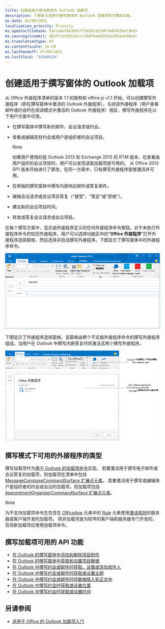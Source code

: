 ```yaml
---
title: 创建适用于撰写窗体的 Outlook 加载项
description: 了解有关适用于撰写窗体的 Outlook 加载项的方案和功能。
ms.date: 02/09/2021
localization_priority: Priority
ms.openlocfilehash: 59ccebafbb3991ff3edb241596f44b5939d73693
ms.sourcegitcommit: 883f71d395b19ccfc6874a0d5942a7016eb49e2c
ms.translationtype: HT
ms.contentlocale: zh-CN
ms.lasthandoff: 07/09/2021
ms.locfileid: "53348529"
---
```

# <a name="create-outlook-add-ins-for-compose-forms"></a>创建适用于撰写窗体的 Outlook 加载项

从 Office 外接程序清单的版本 1.1 的架构和 office.js v1.1 开始，可以创建撰写外接程序（即在撰写窗体中激活的 Outlook 外接程序）。与阅读外接程序（用户查看邮件或约会时在阅读模式中激活的 Outlook 外接程序）相反，撰写外接程序在以下用户方案中可用。

- 在撰写窗体中撰写新的邮件、会议请求或约会。

- 查看或编辑现有约会或用户是组织者的会议项目。

   > [!NOTE]
   > 如果用户使用的是 Outlook 2013 和 Exchange 2013 的 RTM 版本，在查看由用户组织的会议项目时，用户可以发现读取加载项是可用的。 从 Office 2013 SP1 版本开始进行了更改，在同一方案中，只有撰写外接程序能够激活并可用。

- 在单独的撰写窗体中撰写内嵌响应邮件或答复邮件。

- 编辑会议请求或会议项目答复（“接受”、“暂定”或“拒绝”）。

- 建议新的会议项目时间。

- 转发或答复会议请求或会议项目。

在每个撰写方案中，显示由外接程序定义的任何外接程序命令按钮。对于未执行外接程序命令的较旧外接程序，用户可以选择功能区中的“**Office 外接程序**”打开外接程序选择窗格，然后选择并启动撰写外接程序。下图显示了撰写窗体中的外接程序命令。

![显示 Outlook 撰写窗体，其中包含外接程序命令。](../images/compose-form-commands.png)

下图显示了外接程序选择窗格，该窗格由两个不实施外接程序命令的撰写外接程序组成，当用户在 Outlook 中撰写内嵌答复时将激活这两个撰写外接程序。

![为撰写项目激活的模板邮件应用。](../images/templates-app-selection.png)

## <a name="types-of-add-ins-available-in-compose-mode"></a>撰写模式下可用的外接程序的类型

撰写加载项作为[用于 Outlook 的加载项命令](add-in-commands-for-outlook.md)实现。 若要激活用于撰写电子邮件或会议答复的加载项，则加载项在清单中包括 [MessageComposeCommandSurface 扩展点元素](../reference/manifest/extensionpoint.md#messagecomposecommandsurface)。 若要激活用于撰写或编辑用户是组织者的约会或会议的加载项，则加载项包括 [AppointmentOrganizerCommandSurface 扩展点元素](../reference/manifest/extensionpoint.md#appointmentorganizercommandsurface)。

> [!NOTE]
> 为不支持加载项命令在包含在 [OfficeApp](../reference/manifest/officeapp.md) 元素中的 [Rule](../reference/manifest/rule.md) 元素使用[激活规则](activation-rules.md)的服务器或客户端开发的加载项。 除非加载项是为较早的客户端和服务器专门开发的，否则新加载项应使用加载项命令。

## <a name="api-features-available-to-compose-add-ins"></a>撰写加载项可用的 API 功能

- [在 Outlook 的撰写窗体中添加和删除项目附件](add-and-remove-attachments-to-an-item-in-a-compose-form.md)
- [在 Outlook 的撰写窗体中获取和设置项目数据](get-and-set-item-data-in-a-compose-form.md)
- [在 Outlook 中撰写约会或邮件时获取、设置或添加收件人](get-set-or-add-recipients.md)
- [在 Outlook 中撰写约会或邮件时获取或设置主题](get-or-set-the-subject.md)
- [在 Outlook 中撰写约会或邮件时将数据插入到正文中](insert-data-in-the-body.md)
- [在 Outlook 中撰写约会时获取或设置位置](get-or-set-the-location-of-an-appointment.md)
- [在 Outlook 中撰写约会时获取或设置时间](get-or-set-the-time-of-an-appointment.md)

## <a name="see-also"></a>另请参阅

- [适用于 Office 的 Outlook 加载项入门](../quickstarts/outlook-quickstart.md)
